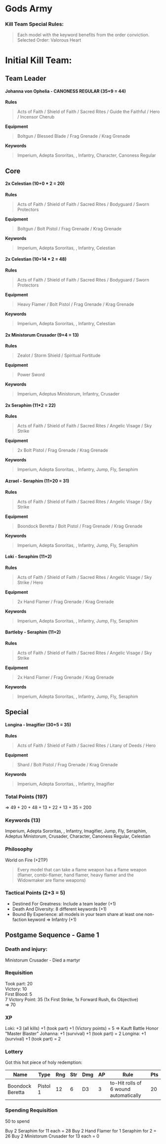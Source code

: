 
# Gods Army

### Kill Team Special Rules:
**<Order>**
> Each model with the <Order> keyword benefits from the order conviction.
 Selected Order: Valorous Heart

# Initial Kill Team:
## Team Leader

#### Johanna von Ophelia - CANONESS REGULAR (35+9 = 44) 

**Rules**
> Acts of Faith / Shield of Faith / Sacred Rites / Guide the Faithful / Hero / Incensor Cherub

**Equipment**
> Boltgun / Blessed Blade / Frag Grenade / Krag Grenade

**Keywords**
> Imperium, Adepta Sororitas, <Order>, Infantry, Character, Canoness Regular
 
## Core

#### 2x Celestian (10+0 * 2 = 20)

**Rules**
> Acts of Faith / Shield of Faith / Sacred Rites / Bodyguard / Sworn Protectors

**Equipment**
> Boltgun / Bolt Pistol / Frag Grenade / Krag Grenade

**Keywords**
> Imperium, Adepta Sororitas, <Order>, Infantry, Celestian
 
#### 2x Celestian (10+14 * 2 = 48)

**Rules**
> Acts of Faith / Shield of Faith / Sacred Rites / Bodyguard / Sworn Protectors

**Equipment**
> Heavy Flamer / Bolt Pistol / Frag Grenade / Krag Grenade

**Keywords**
> Imperium, Adepta Sororitas, <Order>, Infantry, Celestian

#### 2x Ministorum Crusader (9+4 = 13)

**Rules**
> Zealot / Storm Shield / Spiritual Fortitude

**Equipment**
> Power Sword

**Keywords**
> Imperium, Adeptus Ministorum, Infantry, Crusader

#### 2x Seraphim (11*2 = 22)

**Rules**
> Acts of Faith / Shield of Faith / Sacred Rites / Angelic Visage / Sky Strike

**Equipment**
> 2x Bolt Pistol / Frag Grenade / Krag Grenade

**Keywords**
> Imperium, Adepta Sororitas, <Order>, Infantry, Jump, Fly, Seraphim

#### Azrael - Seraphim (11+20 = 31)

**Rules**
> Acts of Faith / Shield of Faith / Sacred Rites / Angelic Visage / Sky Strike

**Equipment**
> Boondock Beretta / Bolt Pistol / Frag Grenade / Krag Grenade

**Keywords**
> Imperium, Adepta Sororitas, <Order>, Infantry, Jump, Fly, Seraphim

#### Loki - Seraphim (11+2)

**Rules**
> Acts of Faith / Shield of Faith / Sacred Rites / Angelic Visage / Sky Strike / Hero

**Equipment**
> 2x Hand Flamer / Frag Grenade / Krag Grenade

**Keywords**
> Imperium, Adepta Sororitas, <Order>, Infantry, Jump, Fly, Seraphim

#### Bartleby - Seraphim (11+2)

**Rules**
> Acts of Faith / Shield of Faith / Sacred Rites / Angelic Visage / Sky Strike

**Equipment**
> 2x Hand Flamer / Frag Grenade / Krag Grenade

**Keywords**
> Imperium, Adepta Sororitas, <Order>, Infantry, Jump, Fly, Seraphim

## Special
#### Longina - Imagifier (30+5 = 35)

**Rules**
> Acts of Faith / Shield of Faith / Sacred Rites / Litany of Deeds / Hero
 
**Equipment**
> Shard / Bolt Pistol / Frag Grenade / Krag Grenade 

**Keywords**
> Imperium, Adepta Sororitas, <Order>, Infantry, Imagifier

### Total Points (197)
=> 49 + 20 + 48 + 13 + 22 + 13 + 35 = 200

### Keywords (13)
Imperium, Adepta Sororitas, <Order>, Infantry, Imagifier, Jump, Fly, Seraphim, Adeptus Ministorum, Crusader, Character, Canoness Regular, Celestian

### Philosophy
World on Fire (+2TP)
> Every model that can take a flame weapon has a flame weapon (flamer, combi-flamer, hand flamer, heavy flamer and the Widowmaker are flame weapons)

### Tactical Points (2+3 = 5)
+ Destined For Greatness: Include a team leader (+1)
+ Death And Diversity: 8 different keywords (+1)
+ Bound By Experience: all models in your team share at least one non-faction keyword => Infantry (+1)

## Postgame Sequence - Game 1

### Death and injury:

Ministorum Crusader - Died a martyr 

### Requisition

Took part: 20  
Victory: 10  
First Blood: 5  
7 Victory Point: 35 (1x First Strike, 1x Forward Rush, 6x Objective)  
=> 70

### XP
 
Loki: +3 (all kills) +1 (took part) +1 (Victory points) = 5 => Kauft Battle Honor "Master Blaster"
Johanna: +1 (survival) +1 (took part) = 2
Longina: +1 (survival) +1 (took part) = 2

### Lottery

Got this hot piece of holy redemption:

| Name | Type | Rng | Str | Dmg | AP | Rule | Pts |
| - | - | - | - | - | - | - | - |
| Boondock Beretta | Pistol 1 | 12 | 6 | D3 | 3 | to-Hit rolls of 6 wound automatically | 20 |

### Spending Requisition

50 to spend

Buy 2 Seraphim for 11 each = 28
Buy 2 Hand Flamer for 1 Seraphim for 2 = 26
Buy 2 Ministorum Crusader for 13 each = 0
